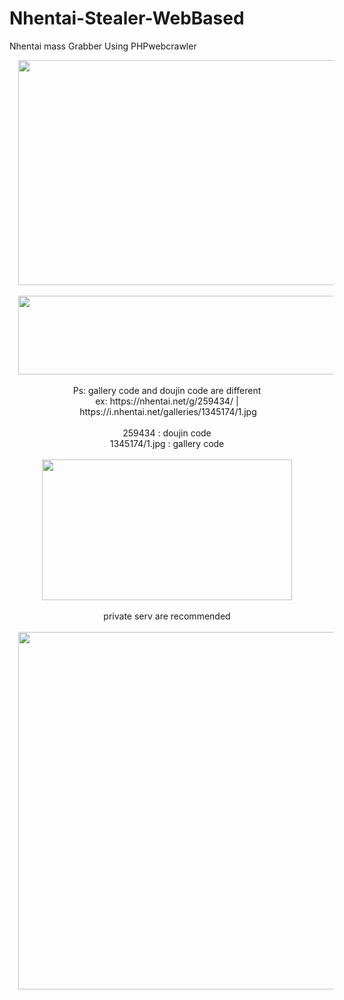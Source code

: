 # Nhentai-Stealer-WebBased
Nhentai mass Grabber Using PHPwebcrawler 

<div class="separator" style="clear: both; text-align: center;">
<a href="https://3.bp.blogspot.com/-mXbFQOjsMZ0/XEI_FcOIsrI/AAAAAAAABNQ/UE4pNbAxyT8BbHyG-_b1DOMvH00w6ppMwCLcBGAs/s1600/Screenshot_6.jpg" imageanchor="1" style="margin-left: 1em; margin-right: 1em;"><img border="0" data-original-height="900" data-original-width="1600" height="360" src="https://3.bp.blogspot.com/-mXbFQOjsMZ0/XEI_FcOIsrI/AAAAAAAABNQ/UE4pNbAxyT8BbHyG-_b1DOMvH00w6ppMwCLcBGAs/s640/Screenshot_6.jpg" width="640" /></a></div>
<div class="separator" style="clear: both; text-align: center;">
</div>
<div class="separator" style="clear: both; text-align: center;">
<br /></div>
<div class="separator" style="clear: both; text-align: center;">
<a href="https://2.bp.blogspot.com/-oPMhj6thvPc/XEI7o2OlHGI/AAAAAAAABMk/I_-yMuNQ0LoZ4P_BlGZA7HWqzVYyawQ-gCEwYBhgL/s1600/Screenshot_4.jpg" imageanchor="1" style="margin-left: 1em; margin-right: 1em;"><img border="0" data-original-height="234" data-original-width="1175" height="126" src="https://2.bp.blogspot.com/-oPMhj6thvPc/XEI7o2OlHGI/AAAAAAAABMk/I_-yMuNQ0LoZ4P_BlGZA7HWqzVYyawQ-gCEwYBhgL/s640/Screenshot_4.jpg" width="640" /></a></div>
<div class="separator" style="clear: both; text-align: center;">
<br /></div>
<div class="separator" style="clear: both; text-align: center;">
Ps: gallery code and doujin code are different</div>
<div class="separator" style="clear: both; text-align: center;">
ex:&nbsp;https://nhentai.net/g/259434/ |&nbsp;https://i.nhentai.net/galleries/1345174/1.jpg</div>
<div class="separator" style="clear: both; text-align: center;">
<br /></div>
<div class="separator" style="clear: both; text-align: center;">
259434 : doujin code</div>
<div class="separator" style="clear: both; text-align: center;">
1345174/1.jpg : gallery code</div>
<div class="separator" style="clear: both; text-align: center;">
<br /></div>
<div class="separator" style="clear: both; text-align: center;">
<a href="https://1.bp.blogspot.com/-yjcmIbRPpFI/XEI9aSZuWkI/AAAAAAAABMw/8QNQwzwU8NMyjSf3-BlKJOPbcsaPNEMywCLcBGAs/s1600/Screenshot_5.jpg" imageanchor="1" style="margin-left: 1em; margin-right: 1em;"><img border="0" data-original-height="900" data-original-width="1600" height="225" src="https://1.bp.blogspot.com/-yjcmIbRPpFI/XEI9aSZuWkI/AAAAAAAABMw/8QNQwzwU8NMyjSf3-BlKJOPbcsaPNEMywCLcBGAs/s400/Screenshot_5.jpg" width="400" /></a></div>
<div class="separator" style="clear: both; text-align: center;">
<br /></div>
<div class="separator" style="clear: both; text-align: center;">
private serv are recommended</div>
<div class="separator" style="clear: both; text-align: center;">
<br /></div>
<div class="separator" style="clear: both; text-align: center;">
<a href="https://4.bp.blogspot.com/-wGRT4Xsiozo/XEI-JnOcNrI/AAAAAAAABNE/_b83aH0e3cAriNe0YudnFlLfKGN4obfVwCLcBGAs/s1600/weeblogo.png" imageanchor="1" style="margin-left: 1em; margin-right: 1em;"><img border="0" data-original-height="999" data-original-width="1114" height="572" src="https://4.bp.blogspot.com/-wGRT4Xsiozo/XEI-JnOcNrI/AAAAAAAABNE/_b83aH0e3cAriNe0YudnFlLfKGN4obfVwCLcBGAs/s640/weeblogo.png" width="640" /></a></div>
<div class="separator" style="clear: both; text-align: center;">
<br /></div>
